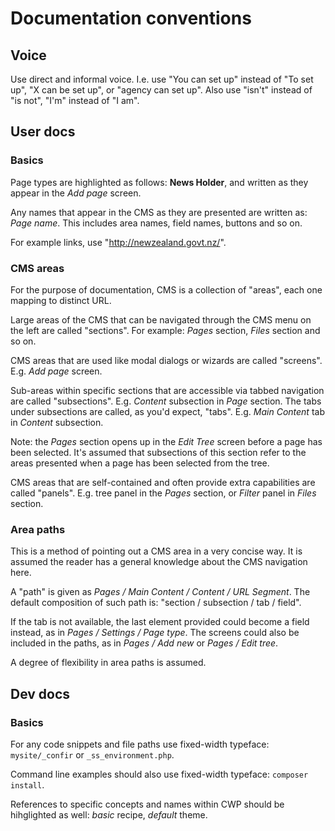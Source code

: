 # Documentation conventions

## Voice

Use direct and informal voice. I.e. use "You can set up" instead of "To set up", "X can be set up", or "agency can set
up". Also use "isn't" instead of "is not", "I'm" instead of "I am".

## User docs

### Basics

Page types are highlighted as follows: **News Holder**, and written as they appear in the *Add page* screen.

Any names that appear in the CMS as they are presented are written as: *Page name*. This includes area names, field 
names, buttons and so on.

For example links, use "http://newzealand.govt.nz/".

### CMS areas

For the purpose of documentation, CMS is a collection of "areas", each one mapping to distinct URL.

Large areas of the CMS that can be navigated through the CMS menu on the left are called "sections". For example: 
*Pages* section, *Files* section and so on.

CMS areas that are used like modal dialogs or wizards are called "screens". E.g. *Add page* screen.

Sub-areas within specific sections that are accessible via tabbed navigation are called "subsections". E.g. *Content*
subsection in *Page* section. The tabs under subsections are called, as you'd expect, "tabs". E.g. *Main Content* tab in
*Content* subsection.

Note: the *Pages* section opens up in the *Edit Tree* screen before a page has been selected. It's assumed that
subsections of this section refer to the areas presented when a page has been selected from the tree.

CMS areas that are self-contained and often provide extra capabilities are called "panels". E.g. tree panel in the
*Pages* section, or *Filter* panel in *Files* section.

### Area paths

This is a method of pointing out a CMS area in a very concise way. It is assumed the reader has a general knowledge
about the CMS navigation here.

A "path" is given as *Pages / Main Content / Content / URL Segment*. The default composition of such path is: "section /
subsection / tab / field". 

If the tab is not available, the last element provided could become a field instead, as in *Pages / Settings / Page
type*. The screens could also be included in the paths, as in *Pages / Add new* or *Pages / Edit tree*.

A degree of flexibility in area paths is assumed.

## Dev docs

### Basics

For any code snippets and file paths use fixed-width typeface: `mysite/_confir` or `_ss_environment.php`.

Command line examples should also use fixed-width typeface: `composer install`.

References to specific concepts and names within CWP should be hihglighted as well: *basic* recipe, *default* theme.
